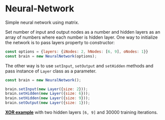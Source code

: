 # Neural-Network
Simple neural network using matrix.

Set number of input and output nodes as a number and hidden layers as an array of numbers where each number is hidden layer.
One way to initialize the network is to pass layers property to constructor:
```javascript
const options = {layers: {iNodes: 2, hNodes: [6, 9], oNodes: 1}}
const brain = new NeuralNetwork(options);
```

The other way is to use `setInput`, `setOutput` and `setHidden` methods and pass instance of `Layer` class as a parameter.
```javascript
const brain = new NeuralNetwork();

brain.setInput(new Layer({size: 2}));
brain.setHidden(new Layer({size: 6}));
brain.setHidden(new Layer({size: 9}));
brain.setOutput(new Layer({size: 1}));
```

[**XOR example**](https://nenadv91.github.io/Neural-Network/) with two hidden layers `[6, 9]` and 30000 training iterations.
